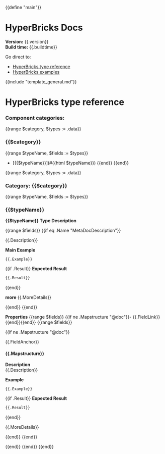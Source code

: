 {{define "main"}}
# HyperBricks Docs
**Version:** {{.version}}  
**Build time:** {{.buildtime}}

Go direct to:

- [HyperBricks type reference](#hyperbricks-type-reference)
- [HyperBricks examples](#hyperbricks-examples)

{{include "template_general.md"}}

<h1><a id="hyperbricks-type-reference">HyperBricks type reference</a></h1>

### Component categories:
 {{range $category, $types := .data}}

### **{{$category}}**
{{range $typeName, $fields := $types}}
- [{{$typeName}}](#{{html $typeName}}) {{end}}
{{end}}


{{range $category, $types := .data}}

### Category: **{{$category}}**

{{range $typeName, $fields := $types}}
<h3><a id="{{$typeName}}">{{$typeName}}</a></h3>

**{{$typeName}} Type Description**

{{range $fields}}
{{if eq .Name "MetaDocDescription"}}

{{.Description}}

**Main Example**
````properties
{{.Example}}
````

{{if .Result}}
**Expected Result**

````html
{{.Result}}
````

{{end}}

**more**
{{.MoreDetails}}

{{end}}
{{end}}


**Properties**
{{range $fields}}
{{if ne .Mapstructure "@doc"}}- {{.FieldLink}}{{end}}{{end}}
{{range $fields}}

{{if ne .Mapstructure "@doc"}}


{{.FieldAnchor}}
#### {{.Mapstructure}}

**Description**  
{{.Description}}

**Example**
````properties
{{.Example}}
````
{{if .Result}}
**Expected Result**

````html
{{.Result}}
````


{{end}}

{{.MoreDetails}}

{{end}}
{{end}}

{{end}}
{{end}}
{{end}}